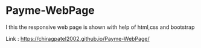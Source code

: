 # Payme-WebPage

I this the responsive web page is shown with help of html,css and bootstrap

Link :  https://chiragpatel2002.github.io/Payme-WebPage/

